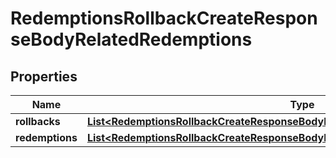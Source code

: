 

# RedemptionsRollbackCreateResponseBodyRelatedRedemptions


## Properties

| Name | Type | Description |
|------------ | ------------- | ------------- |
|**rollbacks** | [**List&lt;RedemptionsRollbackCreateResponseBodyRelatedRedemptionsRollbacksItem&gt;**](RedemptionsRollbackCreateResponseBodyRelatedRedemptionsRollbacksItem.md) |  |
|**redemptions** | [**List&lt;RedemptionsRollbackCreateResponseBodyRelatedRedemptionsRedemptionsItem&gt;**](RedemptionsRollbackCreateResponseBodyRelatedRedemptionsRedemptionsItem.md) |  |



